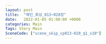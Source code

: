 ```yaml
---
layout: post
title:  "메인_회상_013~028장"
date:   2022-01-05 01:00:00 +0000
categories: Main
Tags: Story Main
SceneCode: ["scene_skip_cp013-028_q1_s10"]
---
```

